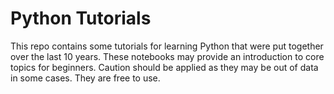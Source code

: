 # Python Tutorials

This repo contains some tutorials for learning Python that were put together over the last 10 years. These notebooks may provide an introduction to core topics for beginners. Caution should be applied as they may be out of data in some cases. They are free to use.
